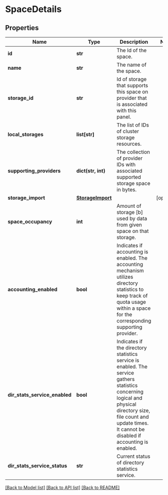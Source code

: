 # SpaceDetails

## Properties
Name | Type | Description | Notes
------------ | ------------- | ------------- | -------------
**id** | **str** | The Id of the space. | 
**name** | **str** | The name of the space. | 
**storage_id** | **str** | Id of storage that supports this space on provider that is associated with this panel.  | 
**local_storages** | **list[str]** | The list of IDs of cluster storage resources. | 
**supporting_providers** | **dict(str, int)** | The collection of provider IDs with associated supported storage space in bytes.  | 
**storage_import** | [**StorageImport**](StorageImport.md) |  | [optional] 
**space_occupancy** | **int** | Amount of storage [b] used by data from given space on that storage. | 
**accounting_enabled** | **bool** | Indicates if accounting is enabled. The accounting mechanism utilizes directory  statistics to keep track of quota usage within a space for the corresponding  supporting provider.  | 
**dir_stats_service_enabled** | **bool** | Indicates if the directory statistics service is enabled.  The service gathers statistics concerning logical and physical directory size, file count and update times. It cannot be disabled if accounting is enabled.  | 
**dir_stats_service_status** | **str** | Current status of directory statistics service. | 

[[Back to Model list]](../README.md#documentation-for-models) [[Back to API list]](../README.md#documentation-for-api-endpoints) [[Back to README]](../README.md)

